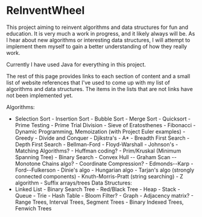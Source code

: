 # ReInventWheel

This project aiming to reinvent algorithms and data structures for fun and education. It is very much a work in progress, and it likely always will be. As I hear about new algorithms or interesting data structures, I will attempt to implement them myself to gain a better understanding of how they really work.

Currently I have used Java for everything in this project.

The rest of this page provides links to each section of content and a small list of website references that I've used to come up with my list of algorithms and data structures. The items in the lists that are not links have not been implemented yet.

Algorithms:
- Selection Sort - Insertion Sort - Bubble Sort - Merge Sort - Quicksort - Prime Testing - Prime Trial Division - Sieve of Eratosthenes - Fibonacci - Dynamic Programming, Memoization (with Project Euler examples) - Greedy - Divide and Conquer - Djikstra's - A* - Breadth First Search - Depth First Search - Bellman-Ford - Floyd-Warshall - Johnson's - Matching Algorithms? - Huffman coding? - Prim/Kruskal (Minimum Spanning Tree) - Binary Search - Convex Hull -- Graham Scan -- Monotone Chains algo? - Coordinate Compression? - Edmonds--Karp - Ford--Fulkerson - Dinie's algo - Hungarian algo - Tarjan's algo (strongly connected components) - Knuth-Morris-Pratt (string searching) - Z algorithm - Suffix arrays/trees
Data Structures:
- Linked List - Binary Search Tree - Red/Black Tree - Heap - Stack - Queue - Trie - Hash Table - Bloom Filter? - Graph - Adjacency matrix? - Range Trees, Interval Trees, Segment Trees - Binary Indexed Trees, Fenwich Trees
